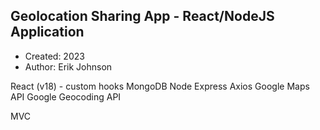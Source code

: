 ## Geolocation Sharing App - React/NodeJS Application

* Created: 2023
* Author: Erik Johnson

React (v18) - custom hooks
MongoDB
Node
Express
Axios
Google Maps API
Google Geocoding API

MVC
